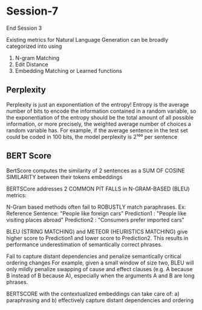 # Session-7
End Session 3

Existing metrics for Natural Language Generation can be broadly categorized into using

1. N-gram Matching
2. Edit Distance
3. Embedding Matching or Learned functions

## Perplexity ##

Perplexity is just an exponentiation of the entropy!
Entropy is the average number of bits to encode the information contained in a random variable, so the exponentiation of the entropy should be the total amount of all possible information, or more precisely, the weighted average number of choices a random variable has.
For example, if the average sentence in the test set could be coded in 100 bits, the model perplexity is 2¹⁰⁰ per sentence





## BERT Score ##

BertScore computes the similarity of 2 sentences as a SUM OF COSINE SIMILARITY between their tokens embeddings

BERTSCore addresses 2 COMMON PIT FALLS in N-GRAM-BASED (BLEU) metrics:

N-Gram based methods often fail to ROBUSTLY match paraphrases.
Ex: Reference Sentence: "People like foreign cars"
Prediction1 : "People like visiting places abroad"
Prediction2 : "Consumers prefer imported cars"

BLEU (STRING MATCHING) and METEOR (HEURISTICS MATCHING) give higher score to Prediction1 and lower score to Prediction2. This results in performance underestimation of semantically correct phrases.

Fail to capture distant dependencies and penalize semantically critical ordering changes For example, given a small window of size two, BLEU will only mildly penalize swapping of cause and effect clauses (e.g. A because B instead of B because A), especially when the arguments A and B are long phrases.

BERTSCORE with the contextualized embeddings can take care of: a) paraphrasing and b) effectively capture distant dependencies and ordering
